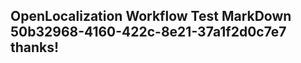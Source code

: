 <properties
ms.topic="hero-topic"
ms.test1="hero-topic"
ms.test2="test"/>

## OpenLocalization Workflow Test MarkDown 50b32968-4160-422c-8e21-37a1f2d0c7e7 thanks!
